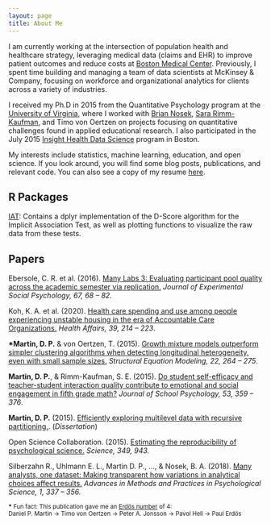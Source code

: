 ```yaml
---
layout: page
title: About Me
---
```


I am currently working at the intersection of population health and healthcare strategy, 
leveraging medical data (claims and EHR) to improve patient outcomes and reduce costs at 
[Boston Medical Center](https://www.bmc.org/healthcity). Previously, I spent time building 
and managing a team of data scientists at McKinsey & Company, focusing on workforce and 
organizational analytics for clients across a variety of industries.

I received my Ph.D in 2015 from the Quantitative Psychology 
program at the [University of Virginia](http://www.virginia.edu/), where I worked with
[Brian Nosek](http://projectimplicit.net/nosek/),
[Sara Rimm-Kaufman](https://curry.virginia.edu/sara-rimm-kaufman), and
Timo von Oertzen on projects focusing on quantitative challenges found in applied 
educational research. I also participated in the July 2015 [Insight Health
Data Science](https://insightfellows.com/health-data) program in Boston. 

My interests include statistics, machine learning, 
education, and open science. If you look around,
you will find some blog posts, publications, and relevant code.
You can also see a copy of my resume [here](../extras/DPM_Resume.pdf).

## R Packages

[IAT](https://github.com/dpmartin42/IAT): Contains a dplyr implementation
of the D-Score algorithm for the Implicit Association Test, as well as plotting functions
to visualize the raw data from these tests.

## Papers

Ebersole, C. R. et al. (2016). [Many Labs 3: Evaluating participant pool quality
across the academic semester via replication.](https://osf.io/csygd/) *Journal of Experimental Social
Psychology, 67, 68 – 82.*

Koh, K. A. et al. (2020). [Health care spending and use among people experiencing unstable housing 
in the era of Accountable Care Organizations.](../extras/health_affairs_final.pdf) *Health Affairs, 39, 214 – 223*.

**\*Martin, D. P.** & von Oertzen, T. (2015). [Growth mixture models outperform simpler
clustering algorithms when detecting longitudinal heterogeneity, even with small sample
sizes.](../extras/GMMSampSize.pdf) *Structural Equation Modeling, 22, 264 – 275*.

**Martin, D. P.**, & Rimm-Kaufman, S. E. (2015). [Do student self-efficacy and
teacher-student interaction quality contribute to emotional and social engagement in
fifth grade math?](../extras/JSP_final.pdf) *Journal of School Psychology, 53, 359 – 376*.

**Martin, D. P.** (2015). [Efficiently exploring multilevel data with recursive
partitioning.](../extras/dissertation.pdf). (*Dissertation*)

Open Science Collaboration. (2015). [Estimating the reproducibility of psychological
science.](https://osf.io/phtye/) *Science, 349, 943.*

Silberzahn R., Uhlmann E. L., Martin D. P., ..., & Nosek, B. A. (2018). [Many analysts, 
one dataset: Making transparent how variations in analytical choices 
affect results.](https://osf.io/j5v8f/) *Advances in Methods and Practices in Psychological 
Science, 1, 337 – 356.*


<small>
<b>*</b> Fun fact: This publication gave me an <a href="https://xkcd.com/599/">Erd&ouml;s number</a> of 4:
<br>
Daniel P. Martin &#8594;
Timo von Oertzen &#8594;
Peter A. Jonsson &#8594;
Pavol Hell &#8594;
Paul Erd&ouml;s
</small>
